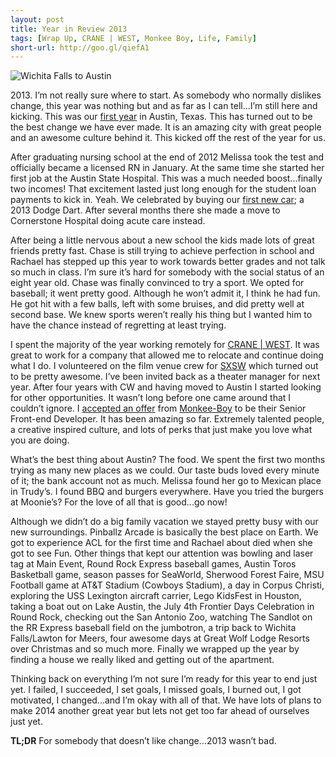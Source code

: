 ```yaml
---
layout: post
title: Year in Review 2013
tags: [Wrap Up, CRANE | WEST, Monkee Boy, Life, Family]
short-url: http://goo.gl/qiefA1
---
```


![Wichita Falls to Austin](http://farm6.staticflickr.com/5495/9154014257_886129637b_o.jpg)

2013\. I’m not really sure where to start. As somebody who normally dislikes change, this year was nothing but and as far as I can tell...I’m still here and kicking. This was our [first year](/2013/01/austin-texas/ "Hello Austin, TX") in Austin, Texas. This has turned out to be the best change we have ever made. It is an amazing city with great people and an awesome culture behind it. This kicked off the rest of the year for us.

After graduating nursing school at the end of 2012 Melissa took the test and officially became a licensed RN in January. At the same time she started her first job at the Austin State Hospital. This was a much needed boost...finally two incomes! That excitement lasted just long enough for the student loan payments to kick in. Yeah. We celebrated by buying our [first new car](/2013/04/new-car/ "First New Car"); a 2013 Dodge Dart. After several months there she made a move to Cornerstone Hospital doing acute care instead.

After being a little nervous about a new school the kids made lots of great friends pretty fast. Chase is still trying to achieve perfection in school and Rachael has stepped up this year to work towards better grades and not talk so much in class. I’m sure it’s hard for somebody with the social status of an eight year old. Chase was finally convinced to try a sport. We opted for baseball; it went pretty good. Although he won’t admit it, I think he had fun. He got hit with a few balls, left with some bruises, and did pretty well at second base. We knew sports weren’t really his thing but I wanted him to have the chance instead of regretting at least trying.

I spent the majority of the year working remotely for [CRANE | WEST](http://crane-west.com). It was great to work for a company that allowed me to relocate and continue doing what I do. I volunteered on the film venue crew for [SXSW](/2013/03/sxsw-2013-recap/ "SXSW 2013 Recap") which turned out to be pretty awesome. I’ve been invited back as a theater manager for next year. After four years with CW and having moved to Austin I started looking for other opportunities. It wasn’t long before one came around that I couldn’t ignore. I [accepted an offer](/2013/08/thanks-for-all-the-fish/ "Thanks for all the fish") from [Monkee-Boy](http://monkee-boy.com) to be their Senior Front-end Developer. It has been amazing so far. Extremely talented people, a creative inspired culture, and lots of perks that just make you love what you are doing.

What’s the best thing about Austin? The food. We spent the first two months trying as many new places as we could. Our taste buds loved every minute of it; the bank account not as much. Melissa found her go to Mexican place in Trudy’s. I found BBQ and burgers everywhere. Have you tried the burgers at Moonie’s? For the love of all that is good...go now!

Although we didn’t do a big family vacation we stayed pretty busy with our new surroundings. Pinballz Arcade is basically the best place on Earth. We got to experience ACL for the first time and Rachael about died when she got to see Fun. Other things that kept our attention was bowling and laser tag at Main Event, Round Rock Express baseball games, Austin Toros Basketball game, season passes for SeaWorld, Sherwood Forest Faire, MSU Football game at AT&T Stadium (Cowboys Stadium), a day in Corpus Christi, exploring the USS Lexington aircraft carrier, Lego KidsFest in Houston, taking a boat out on Lake Austin, the July 4th Frontier Days Celebration in Round Rock, checking out the San Antonio Zoo, watching The Sandlot on the RR Express baseball field on the jumbotron, a trip back to Wichita Falls/Lawton for Meers, four awesome days at Great Wolf Lodge Resorts over Christmas and so much more. Finally we wrapped up the year by finding a house we really liked and getting out of the apartment.

Thinking back on everything I’m not sure I’m ready for this year to end just yet. I failed, I succeeded, I set goals, I missed goals, I burned out, I got motivated, I changed...and I’m okay with all of that. We have lots of plans to make 2014 another great year but lets not get too far ahead of ourselves just yet.

**TL;DR** For somebody that doesn’t like change...2013 wasn’t bad.
